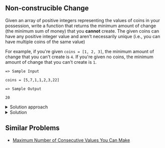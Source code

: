 ## Non-construcible Change

Given an array of positive integers representing the values of coins in your possession, write a function that returns the minimum amount of change (the minimum sum of money) that you **cannot** create. The given coins can have any positive integer value and aren't necessarily unique (i.e., you can have multiple coins of the same value)

For example, if you're given `coins = [1, 2, 3]`, the minimum amount of change that you can't create is `4`. If you're given no coins, the minimum amount of change that you can't create is `1`.

```
=> Sample Input

coins = [5,7,1,1,2,3,22]

=> Sample Output

20
```

<details>
<summary>Solution approach</summary>
The minimum amount of change that you can't create is `1` if you're given no coins. If you're given coins, you can sort them and iterate through them. If the current coin is greater than the current total change + 1, then you can't create the current total change + 1. Otherwise, you can create the current total change + the current coin.
</details>

<details>
<summary>Solution</summary>

```js

function nonConstructibleChange(coins) {
  coins.sort((a, b) => a - b)
  let currentTotalChange = 0

  for (let i = 0; i < coins.length; i++) {
    if(coins[i] > currentTotalChange + 1)
      return currentTotalChange + 1
    else
      currentTotalChange += coins[i]
  }
  
  return currentTotalChange + 1;
}

```
</details>

## Similar Problems

- [Maximum Number of Consecutive Values You Can Make
](https://leetcode.com/problems/maximum-number-of-consecutive-values-you-can-make/)